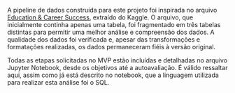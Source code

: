 A pipeline de dados construída para este projeto foi inspirada no arquivo [Education & Career Success](https://www.kaggle.com/datasets/adilshamim8/education-and-career-success), extraído do Kaggle. O arquivo, que inicialmente continha apenas uma tabela, foi fragmentado em três tabelas distintas para permitir uma melhor análise e compreensão dos dados. A qualidade dos dados foi verificada e, apesar das transformações e formatações realizadas, os dados permaneceram fiéis à versão original.

Todas as etapas solicitadas no MVP estão incluídas e detalhadas no arquivo Jupyter Notebook, desde os objetivos até a autoavaliação. É válido ressaltar aqui, assim como já está descrito no notebook, que a linguagem utilizada para realizar esta análise foi o SQL.
